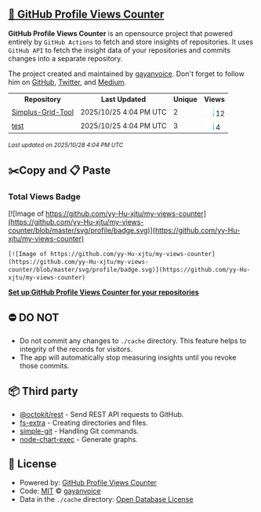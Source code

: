 ## [🚀 GitHub Profile Views Counter](https://github.com/gayanvoice/github-profile-views-counter)
**GitHub Profile Views Counter** is an opensource project that powered entirely by  `GitHub Actions` to fetch and store insights of repositories.
It uses `GitHub API` to fetch the insight data of your repositories and commits changes into a separate repository.

The project created and maintained by [gayanvoice](https://github.com/gayanvoice). Don't forget to follow him on [GitHub](https://github.com/gayanvoice), [Twitter](https://twitter.com/gayanvoice), and [Medium](https://gayanvoice.medium.com/).

<table>
	<tr>
		<th>
			Repository
		</th>
		<th>
			Last Updated
		</th>
		<th>
			Unique
		</th>
		<th>
			Views
		</th>
	</tr>
	<tr>
		<td>
			<a href="https://github.com/yy-Hu-xjtu/my-views-counter/tree/master/readme/1084707163/year.md">
				Simplus-Grid-Tool
			</a>
		</td>
		<td>
			2025/10/25 4:04 PM UTC
		</td>
		<td>
			2
		</td>
		<td>
			<img alt="Response time graph" src="https://github.com/yy-Hu-xjtu/my-views-counter/raw/master/graph/1084707163/small/year.png" height="20"> 12
		</td>
	</tr>
	<tr>
		<td>
			<a href="https://github.com/yy-Hu-xjtu/my-views-counter/tree/master/readme/1084704624/year.md">
				test
			</a>
		</td>
		<td>
			2025/10/25 4:04 PM UTC
		</td>
		<td>
			3
		</td>
		<td>
			<img alt="Response time graph" src="https://github.com/yy-Hu-xjtu/my-views-counter/raw/master/graph/1084704624/small/year.png" height="20"> 4
		</td>
	</tr>
</table>

<small><i>Last updated on 2025/10/28 4:04 PM UTC</i></small>

## ✂️Copy and 📋 Paste
### Total Views Badge
[![Image of https://github.com/yy-Hu-xjtu/my-views-counter](https://github.com/yy-Hu-xjtu/my-views-counter/blob/master/svg/profile/badge.svg)](https://github.com/yy-Hu-xjtu/my-views-counter)

```readme
[![Image of https://github.com/yy-Hu-xjtu/my-views-counter](https://github.com/yy-Hu-xjtu/my-views-counter/blob/master/svg/profile/badge.svg)](https://github.com/yy-Hu-xjtu/my-views-counter)
```
[**Set up GitHub Profile Views Counter for your repositories**](https://github.com/gayanvoice/github-profile-views-counter)
## ⛔ DO NOT
- Do not commit any changes to `./cache` directory. This feature helps to integrity of the records for visitors.
- The app will automatically stop measuring insights until you revoke those commits.
## 📦 Third party

- [@octokit/rest](https://www.npmjs.com/package/@octokit/rest) - Send REST API requests to GitHub.
- [fs-extra](https://www.npmjs.com/package/fs-extra) - Creating directories and files.
- [simple-git](https://www.npmjs.com/package/simple-git) - Handling Git commands.
- [node-chart-exec](https://www.npmjs.com/package/node-chart-exec) - Generate graphs.
## 📄 License
- Powered by: [GitHub Profile Views Counter](https://github.com/gayanvoice/github-profile-views-counter)
- Code: [MIT](./LICENSE) © [gayanvoice](https://github.com/gayanvoice)
- Data in the `./cache` directory: [Open Database License](https://opendatacommons.org/licenses/odbl/1-0/)